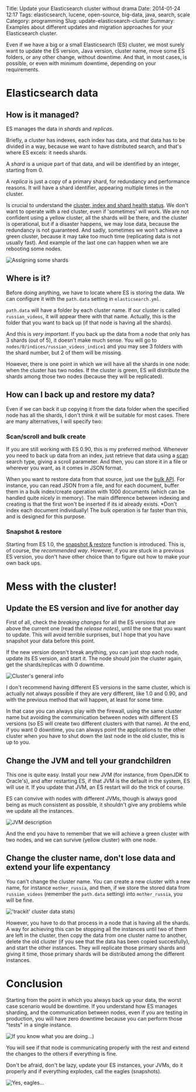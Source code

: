 Title: Update your Elasticsearch cluster without drama
Date: 2014-01-24 12:17
Tags: elasticsearch, lucene, open-source, big-data, java, search, scale
Category: programming
Slug: update-elasticsearch-cluster
Summary: Examples about different updates and migration approaches for your Elasticsearch cluster.

Even if we have a big or a small Elasticsearch (ES) cluster, we most surely want to update the ES version, Java version, cluster name, move some ES folders, or any other change, without downtime. And that, in most cases, is possible, or even with minimum downtime, depending on your requirements.

# Elasticsearch data

## How is it managed?

ES manages the data in *shards* and *replicas*.

Briefly, a cluster has indexes, each index has data, and that data has to be divided in a way, because we want to have distributed search, and that's where ES excels: it needs shards.

A *shard* is a unique part of that data, and will be identified by an integer, starting from 0.

A *replica* is just a copy of a primary shard, for redundancy and performance reasons. It will have a shard identifier, appearing multiple times in the cluster.

Is crucial to understand the [cluster, index and shard health status](http://www.elasticsearch.org/guide/en/elasticsearch/reference/current/cluster-health.html). We don't want to operate with a red cluster, even if 'sometimes' will work. We are not confident using a yellow cluster, all the shards will be there, and the cluster is operational, but if a disaster happens, we may lose data, because the redundancy is not guaranteed. And sadly, sometimes we won't achieve a green cluster, because it may take too much time (replicating data is not usually fast). And example of the last one can happen when we are rebooting some nodes.

![Assigning some shards](http://i.imgur.com/hjYzuX6.png)

## Where is it?

Before doing anything, we have to locate where ES is storing the data. We can configure it with the `path.data` setting in `elasticsearch.yml`.

`path.data` will have a folder by each cluster name. If our cluster is called `russian_videos`, it will appear there with that name. Actually, this is the folder that you want to back up (if that node is having all the shards).

And this is *very important*. If you back up the data from a node that only has 3 shards (out of 5), it doesn't make much sense. You will go to `nodes/0/indices/russian_videos_indice1` and you may see 3 folders with the shard number, but 2 of them will be missing.

However, there is one point in which we will have all the shards in one node: when the cluster has two nodes. If the cluster is green, ES will distribute the shards among those two nodes (because they will be replicated).

## How can I back up and restore my data?

Even if we can back it up copying it from the data folder when the specified node has all the shards, I don't think it will be suitable for most cases. There are many alternatives, I will specify two:

### Scan/scroll and bulk create
If you are still working with ES 0.90, this is my preferred method. Whenever you need to back up data from an index, just retrieve that data using a [scan](http://www.elasticsearch.org/guide/en/elasticsearch/reference/current/search-request-search-type.html#scan) search type, giving a scroll parameter. And then, you can store it in a file or wherever you want, as it comes in JSON format.

When you want to restore data from that source, just use the [bulk API](http://www.elasticsearch.org/guide/en/elasticsearch/reference/current/docs-bulk.html). For instance, you can read JSON from a file, and for each document, buffer them in a bulk index/create operation with 1000 documents (which can be handled quite nicely in memory). The main difference between indexing and creating is that the first won't be inserted if its id already exists. *Don't index each document individually! The bulk operation is far faster than this, and is designed for this purpose.

### Snapshot & restore
Starting from ES 1.0, the [snapshot & restore](http://www.elasticsearch.org/blog/introducing-snapshot-restore/) function is introduced. This is, of course, the *recommended way*. However, if you are stuck in a previous ES version, you don't have other choice than to figure out how to make your own back ups.

# Mess with the cluster!

## Update the ES version and live for another day

First of all, check the *breaking changes* for all the ES versions that are above the current one (read the *release notes*), until the one that you want to update. This will avoid terrible surprises, but I hope that you have snapshot your data before this point.

If the new version doesn't break anything, you can just stop each node, update its ES version, and start it. The node should join the cluster again, get the shards/replicas with 0 downtime.

![Cluster's general info](http://i.imgur.com/unjTQPz.png)

I don't recommend having different ES versions in the same cluster, which is actually not always possible if they are very different, like 1.0 and 0.90, and with the previous method that will happen, at least for some time.

In that case you can always play with the firewall, using the same cluster name but avoiding the communication between nodes with different ES versions (so ES will create two different clusters with that name). At the end, if you want 0 downtime, you can always point the applications to the other cluster when you have to shut down the last node in the old cluster, this is up to you.

## Change the JVM and tell your grandchildren

This one is quite easy. Install your new JVM (for instance, from OpenJDK to Oracle's), and after restarting ES, if that JVM is the default in the system, ES will use it. If you update that JVM, an ES restart will do the trick of course.

ES can convive with nodes with different JVMs, though is always good being as much consistent as possible, it shouldn't give any problems while we update all the instances.

![JVM description](http://i.imgur.com/ZpcY1Fm.png)

And the end you have to remember that we will achieve a green cluster with two nodes, and we can survive (yellow cluster) with one node.

## Change the cluster name, don't lose data and extend your life expentancy

You can't change the cluster name. You can create a new cluster with a new name, for instance `mother_russia`, and then, if we store the stored data from `russian_videos` (remember the `path.data` setting) into `mother_russia`, you will be fine.

!['trackit' cluster data stats](http://i.imgur.com/pZ9ju9f.png))

However, you have to do that process in a node that is having all the shards. A way for achieving this can be stopping all the instances until two of them are left in the cluster, then copy the data from one cluster name to another, delete the old cluster (if you see that the data has been copied succesfully), and start the other instances. They will replicate those primary shards and giving it time, those primary shards will be distributed among the different instances.

# Conclusion

Starting from the point in which you always back up your data, the worst case scenario would be downtime. If you understand how ES manages sharding, and the communication between nodes, even if you are testing in production, you will have zero downtime because you can perform those "tests" in a single instance.

![If you know what you are doing...](http://i.imgur.com/BRnzsBa.jpg))

You will see if that node is communicating properly with the rest and extend the changes to the others if everything is fine.

Don't be afraid, don't be lazy, update your ES instances, your JVMs, do it properly and if everything explodes, call the eagles (snapshots).

![Yes, eagles...](http://i.imgur.com/52DARgZ.jpg)
